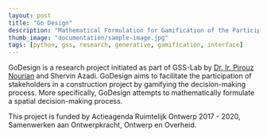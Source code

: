 ```yaml
---
layout: post
title: "Go Design"
description: "Mathematical Formulation for Gamification of the Participatory Design Process"
thumb_image: "documentation/sample-image.jpg"
tags: [python, gss, research, generative, gamification, interface]
---
```


GoDesign is a research project initiated as part of GSS-Lab by [Dr. Ir. Pirouz Nourian](https://sites.google.com/site/pirouznourian/about-me?authuser=0) and Shervin Azadi. GoDesign aims to facilitate the participation of stakeholders in a construction project by gamifying the decision-making process. More specifically, GoDesign attempts to mathematically formulate a spatial decision-making process.

This project is funded by Actieagenda Ruimtelijk Ontwerp 2017 - 2020, Samenwerken aan Ontwerpkracht, Ontwerp en Overheid.
